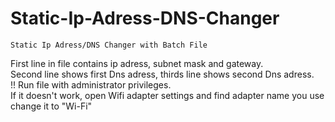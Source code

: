 # Static-Ip-Adress-DNS-Changer
```
Static Ip Adress/DNS Changer with Batch File
```
First line in file contains ip adress, subnet mask and gateway. <br />
Second line shows first Dns adress, thirds line shows second Dns adress. <br />
!! Run file with administrator privileges. <br />
If it doesn't work, open Wifi adapter settings and find adapter name you use change it to "Wi-Fi" <br />
